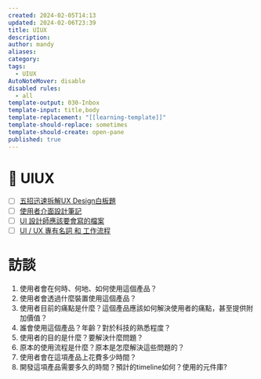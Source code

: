 ```yaml
---
created: 2024-02-05T14:13
updated: 2024-02-06T23:39
title: UIUX
description: 
author: mandy
aliases: 
category: 
tags:
  - UIUX
AutoNoteMover: disable
disabled rules:
  - all
template-output: 030-Inbox
template-input: title,body
template-replacement: "[[learning-template]]"
template-should-replace: sometimes
template-should-create: open-pane
published: true
---
```

# 🚀 UIUX

- [ ] [五招迅速拆解UX Design白板題](https://medium.com/as-a-product-designer/%E4%BA%94%E6%8B%9B%E8%BF%85%E9%80%9F%E6%8B%86%E8%A7%A3%E7%99%BD%E6%9D%BF%E9%A1%8C-e89aa10f79a7)
- [ ] [使用者介面設計筆記](http://jinjin.mepopedia.com/~jinjin/ui/index.html)
- [ ] [UI 設計師應該要會寫的檔案](https://blog.akanelee.me/posts/256361-ui-designer-write-files/)
- [ ] [UI / UX 專有名詞 和 工作流程](https://vocus.cc/article/60126a68fd89780001549394)

# 訪談

1. 使用者會在何時、何地、如何使用這個產品？
2. 使用者會透過什麼裝置使用這個產品？
3. 使用者目前的痛點是什麼？這個產品應該如何解決使用者的痛點，甚至提供附加價值？
4. 誰會使用這個產品？年齡？對於科技的熟悉程度？
5. 使用者的目的是什麼？要解決什麼問題？
6. 原本的使用流程是什麼？原本是怎麼解決這些問題的？
7. 使用者會在這項產品上花費多少時間？
8. 開發這項產品需要多久的時間？預計的timeline如何？使用的元件庫?